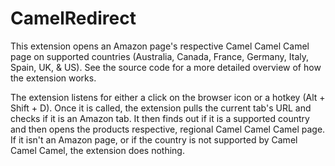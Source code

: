 # CamelRedirect
 	
This extension opens an Amazon page's respective Camel Camel Camel page on supported countries (Australia, Canada, France, Germany, Italy, Spain, UK, & US). See the source code for a more detailed overview of how the extension works.

The extension listens for either a click on the browser icon or a hotkey (Alt + Shift + D). Once it is called, the extension pulls the current tab's URL and checks if it is an Amazon tab. It then finds out if it is a supported country and then opens the products respective, regional Camel Camel Camel page. If it isn't an Amazon page, or if the country is not supported by Camel Camel Camel, the extension does nothing.
